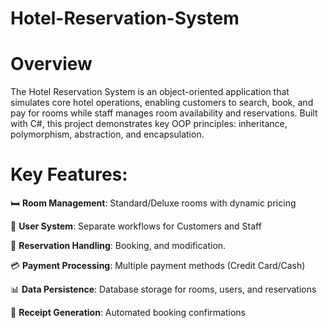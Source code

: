 # Hotel-Reservation-System
# Overview
The Hotel Reservation System is an object-oriented application that simulates core hotel operations, enabling customers to search, book, and pay for rooms while staff manages room availability and reservations. Built with C#, this project demonstrates key OOP principles: inheritance, polymorphism, abstraction, and encapsulation.

# Key Features:

🛏️ <b>Room Management</b>: Standard/Deluxe rooms with dynamic pricing

👥 <b>User System</b>: Separate workflows for Customers and Staff

📅 <b>Reservation Handling</b>: Booking, and modification.

💳 <b>Payment Processing</b>: Multiple payment methods (Credit Card/Cash)

📊 <b>Data Persistence</b>: Database storage for rooms, users, and reservations

📝 <b>Receipt Generation</b>: Automated booking confirmations
